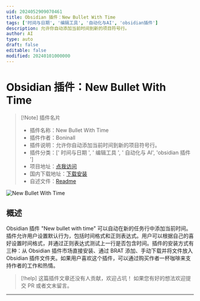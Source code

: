 ```yaml
---
uid: 2024052909070461
title: Obsidian 插件：New Bullet With Time
tags: ['时间与日期', '编辑工具', '自动化与AI', 'obsidian插件']
description: 允许你自动添加当前时间到新的项目符号行。
author: AI
type: auto
draft: false
editable: false
modified: 20240101000000
---
```


# Obsidian 插件：New Bullet With Time

> [!Note] 插件名片
> - 插件名称：New Bullet With Time
> - 插件作者：Boninall
> - 插件说明：允许你自动添加当前时间到新的项目符号行。
> - 插件分类：[' 时间与日期 ', ' 编辑工具 ', ' 自动化与 AI', 'obsidian 插件 ']
> - 项目地址：[点我访问](https://github.com/Quorafind/Obsidian-New-Bullet-With-Time)
> - 国内下载地址：[下载安装](https://pkmer.cn/products/plugin/pluginMarket/?obsidian-new-bullet-with-time)
> - 自述文件：[Readme](https://ghproxy.net/https://raw.githubusercontent.com/Quorafind/Obsidian-New-Bullet-With-Time/master/README.md)

![New Bullet With Time](https://cdn.pkmer.cn/covers/obsidian-new-bullet-with-time.PNG!pkmer)

## 概述

Obsidian 插件 "New bullet with time" 可以自动在新的任务行中添加当前时间。插件允许用户设置默认行为，包括时间格式和正则表达式。用户可以根据自己的喜好设置时间格式，并通过正则表达式测试上一行是否包含时间。插件的安装方式有三种：从 Obsidian 插件市场直接安装、通过 BRAT 添加、手动下载并将文件放入 Obsidian 插件文件夹。如果用户喜欢这个插件，可以通过购买作者一杯咖啡来支持作者的工作和热情。

> [!help]
> 这篇插件文章还没有人贡献，欢迎占坑！
> 如果您有好的想法欢迎提交 PR 或者文末留言。

---



